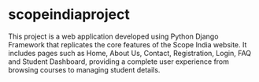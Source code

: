 # scopeindiaproject
This project is a web application developed using Python Django Framework that replicates the core features of the Scope India website. It includes pages such as Home, About Us, Contact, Registration, Login, FAQ and Student Dashboard, providing a complete user experience from browsing courses to managing student details.
